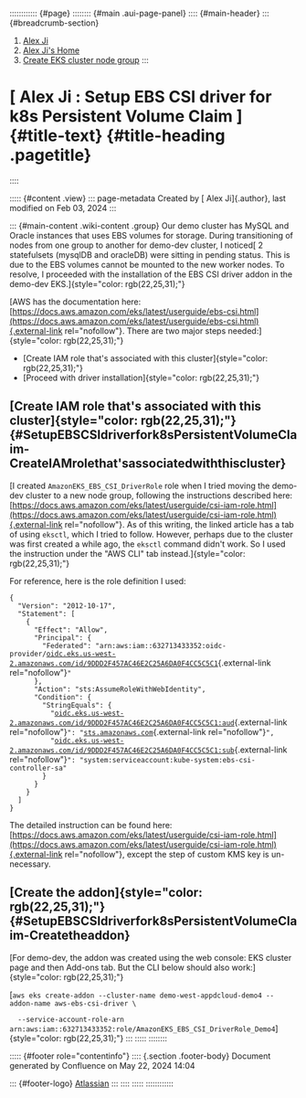 :::::::::::: {#page}
:::::::: {#main .aui-page-panel}
:::: {#main-header}
::: {#breadcrumb-section}
1.  [Alex Ji](index.html)
2.  [Alex Ji's Home](377815074.html)
3.  [Create EKS cluster node
    group](Create-EKS-cluster-node-group_387686974.html)
:::

# [ Alex Ji : Setup EBS CSI driver for k8s Persistent Volume Claim ]{#title-text} {#title-heading .pagetitle}
::::

::::: {#content .view}
::: page-metadata
Created by [ Alex Ji]{.author}, last modified on Feb 03, 2024
:::

::: {#main-content .wiki-content .group}
Our demo cluster has MySQL and Oracle instances that uses EBS volumes
for storage. During transitioning of nodes from one group to another for
demo-dev cluster, I noticed[ 2 statefulsets (mysqlDB and oracleDB) were
sitting in pending status. This is due to the EBS volumes cannot be
mounted to the new worker nodes. To resolve, I proceeded with the
installation of the EBS CSI driver addon in the demo-dev
EKS.]{style="color: rgb(22,25,31);"}

[AWS has the documentation here:
[https://docs.aws.amazon.com/eks/latest/userguide/ebs-csi.html](https://docs.aws.amazon.com/eks/latest/userguide/ebs-csi.html){.external-link
rel="nofollow"}. There are two major steps
needed:]{style="color: rgb(22,25,31);"}

-   [Create IAM role that\'s associated with this
    cluster]{style="color: rgb(22,25,31);"}
-   [Proceed with driver installation]{style="color: rgb(22,25,31);"}

## [Create IAM role that\'s associated with this cluster]{style="color: rgb(22,25,31);"} {#SetupEBSCSIdriverfork8sPersistentVolumeClaim-CreateIAMrolethat'sassociatedwiththiscluster}

[I created `AmazonEKS_EBS_CSI_DriverRole` role when I tried moving the
demo-dev cluster to a new node group, following the instructions
described here:
[https://docs.aws.amazon.com/eks/latest/userguide/csi-iam-role.html](https://docs.aws.amazon.com/eks/latest/userguide/csi-iam-role.html){.external-link
rel="nofollow"}. As of this writing, the linked article has a tab of
using `eksctl`, which I tried to follow. However, perhaps due to the
cluster was first created a while ago, the `eksctl` command didn\'t
work. So I used the instruction under the \"AWS CLI\" tab
instead.]{style="color: rgb(22,25,31);"}

For reference, here is the role definition I used:

`{`\
`  "Version": "2012-10-17",`\
`  "Statement": [`\
`    {`\
`      "Effect": "Allow",`\
`      "Principal": {`\
`        "Federated": "arn:aws:iam::632713433352:oidc-provider/`[`oidc.eks.us-west-2.amazonaws.com/id/9DDD2F457AC46E2C25A6DA0F4CC5C5C1`](http://oidc.eks.us-west-2.amazonaws.com/id/9DDD2F457AC46E2C25A6DA0F4CC5C5C1){.external-link
rel="nofollow"}`"`\
`      },`\
`      "Action": "sts:AssumeRoleWithWebIdentity",`\
`      "Condition": {`\
`        "StringEquals": {`\
`          "`[`oidc.eks.us-west-2.amazonaws.com/id/9DDD2F457AC46E2C25A6DA0F4CC5C5C1:aud`](http://oidc.eks.us-west-2.amazonaws.com/id/9DDD2F457AC46E2C25A6DA0F4CC5C5C1:aud){.external-link
rel="nofollow"}`": "`[`sts.amazonaws.com`](http://sts.amazonaws.com){.external-link
rel="nofollow"}`",`\
`          "`[`oidc.eks.us-west-2.amazonaws.com/id/9DDD2F457AC46E2C25A6DA0F4CC5C5C1:sub`](http://oidc.eks.us-west-2.amazonaws.com/id/9DDD2F457AC46E2C25A6DA0F4CC5C5C1:sub){.external-link
rel="nofollow"}`": "system:serviceaccount:kube-system:ebs-csi-controller-sa"`\
`        }`\
`      }`\
`    }`\
`  ]`\
`}`

The detailed instruction can be found here:
[https://docs.aws.amazon.com/eks/latest/userguide/csi-iam-role.html](https://docs.aws.amazon.com/eks/latest/userguide/csi-iam-role.html){.external-link
rel="nofollow"}, except the step of custom KMS key is un-necessary.

## [Create the addon]{style="color: rgb(22,25,31);"} {#SetupEBSCSIdriverfork8sPersistentVolumeClaim-Createtheaddon}

[For demo-dev, the addon was created using the web console: EKS cluster
page and then Add-ons tab. But the CLI below should also
work:]{style="color: rgb(22,25,31);"}

[`aws eks create-addon --cluster-name demo-west-appdcloud-demo4 --addon-name aws-ebs-csi-driver \                                                                                              `\
`  --service-account-role-arn arn:aws:iam::632713433352:role/AmazonEKS_EBS_CSI_DriverRole_Demo4`]{style="color: rgb(22,25,31);"}
:::
:::::
::::::::

::::: {#footer role="contentinfo"}
:::: {.section .footer-body}
Document generated by Confluence on May 22, 2024 14:04

::: {#footer-logo}
[Atlassian](https://www.atlassian.com/)
:::
::::
:::::
::::::::::::
